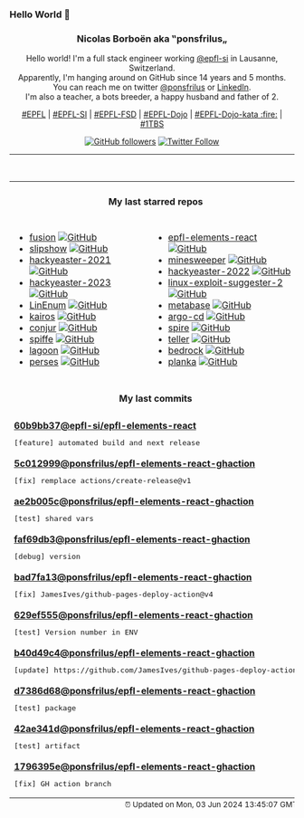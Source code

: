 ### Hello World 👋

<p align="center">
  <!-- use https://avatars.githubusercontent.com/u/176002?v=4 for your default github picture 
  <img src="https://raw.githubusercontent.com/ponsfrilus/ponsfrilus/master/img/ponsfrilus.png" title="Nicolas Borboën aka ‟ponsfrilus„" alt="Nicolas Borboën aka ‟ponsfrilus„" /> -->
  <h3 align="center">
    Nicolas Borboën aka ‟ponsfrilus„
  </h3>
  <p align="center">
    Hello world! I'm a full stack engineer working <a href="https://github.com/epfl-si">@epfl-si</a> in Lausanne, Switzerland.
    <br />Apparently, I'm hanging around on GitHub since 14 years and 5 months.
    <br />You can reach me on twitter <a href="https://twitter.com/ponsfrilus">@ponsfrilus</a> or <a href="http://linkedin.com/in/nicolasborboen">LinkedIn</a>.
    <br />I'm also a teacher, a bots breeder, a happy husband and father of 2.
  </p>
  <p align="center">
    <a href="https://www.epfl.ch">#EPFL</a> | 
    <a href="https://github.com/epfl-si/">#EPFL-SI</a> | 
    <a href="https://github.com/epfl-fsd">#EPFL-FSD</a> | 
    <a href="https://github.com/topics/epfl-dojo">#EPFL-Dojo</a> | 
    <a href="https://github.com/topics/epfl-dojo-kata">#EPFL-Dojo-kata :fire:</a> | 
    <a href="https://en.wikipedia.org/wiki/Indentation_style#Variant:_1TBS_(OTBS)">#1TBS</a>
  </p>
  <p align="center">
    <a href="https://github.com/ponsfrilus"><img alt="GitHub followers" src="https://img.shields.io/github/followers/ponsfrilus?label=Follow%20me%20on%20github&style=social"></a>
    <a href="https://twitter.com/ponsfrilus"><img alt="Twitter Follow" src="https://img.shields.io/twitter/follow/ponsfrilus?label=follow%20me%20on%20twitter&style=social"></a>
  </p>
  </p><hr><table align="center">
<tr>
<td colspan="2" align="center"><h4>My last starred repos</h4></td>
</tr>
<tr>
<td valign="top">
<ul>
<li>
<a href="https://github.com/0x2E/fusion" title="A lightweight, self-hosted friendly RSS aggregator and reader" target="_blank">fusion</a>&nbsp;<a href="https://github.com/0x2E/fusion" title="A lightweight, self-hosted friendly RSS aggregator and reader" target="_blank"><img src="https://img.shields.io/github/stars/0x2E/fusion?style=social" alt="GitHub"></a>
</li>
<li>
<a href="https://github.com/panglesd/slipshow" title="An engine for displaying slips, the next-gen version of slides" target="_blank">slipshow</a>&nbsp;<a href="https://github.com/panglesd/slipshow" title="An engine for displaying slips, the next-gen version of slides" target="_blank"><img src="https://img.shields.io/github/stars/panglesd/slipshow?style=social" alt="GitHub"></a>
</li>
<li>
<a href="https://github.com/PhilippSieber/hackyeaster-2021" title="null" target="_blank">hackyeaster-2021</a>&nbsp;<a href="https://github.com/PhilippSieber/hackyeaster-2021" title="null" target="_blank"><img src="https://img.shields.io/github/stars/PhilippSieber/hackyeaster-2021?style=social" alt="GitHub"></a>
</li>
<li>
<a href="https://github.com/PhilippSieber/hackyeaster-2023" title="null" target="_blank">hackyeaster-2023</a>&nbsp;<a href="https://github.com/PhilippSieber/hackyeaster-2023" title="null" target="_blank"><img src="https://img.shields.io/github/stars/PhilippSieber/hackyeaster-2023?style=social" alt="GitHub"></a>
</li>
<li>
<a href="https://github.com/rebootuser/LinEnum" title="Scripted Local Linux Enumeration & Privilege Escalation Checks" target="_blank">LinEnum</a>&nbsp;<a href="https://github.com/rebootuser/LinEnum" title="Scripted Local Linux Enumeration & Privilege Escalation Checks" target="_blank"><img src="https://img.shields.io/github/stars/rebootuser/LinEnum?style=social" alt="GitHub"></a>
</li>
<li>
<a href="https://github.com/kairos-io/kairos" title=":penguin: The immutable Linux meta-distribution for edge Kubernetes." target="_blank">kairos</a>&nbsp;<a href="https://github.com/kairos-io/kairos" title=":penguin: The immutable Linux meta-distribution for edge Kubernetes." target="_blank"><img src="https://img.shields.io/github/stars/kairos-io/kairos?style=social" alt="GitHub"></a>
</li>
<li>
<a href="https://github.com/cyberark/conjur" title="CyberArk Conjur automatically secures secrets used by privileged users and machine identities" target="_blank">conjur</a>&nbsp;<a href="https://github.com/cyberark/conjur" title="CyberArk Conjur automatically secures secrets used by privileged users and machine identities" target="_blank"><img src="https://img.shields.io/github/stars/cyberark/conjur?style=social" alt="GitHub"></a>
</li>
<li>
<a href="https://github.com/spiffe/spiffe" title="The SPIFFE Project" target="_blank">spiffe</a>&nbsp;<a href="https://github.com/spiffe/spiffe" title="The SPIFFE Project" target="_blank"><img src="https://img.shields.io/github/stars/spiffe/spiffe?style=social" alt="GitHub"></a>
</li>
<li>
<a href="https://github.com/uselagoon/lagoon" title="Lagoon, the developer-focused application delivery platform" target="_blank">lagoon</a>&nbsp;<a href="https://github.com/uselagoon/lagoon" title="Lagoon, the developer-focused application delivery platform" target="_blank"><img src="https://img.shields.io/github/stars/uselagoon/lagoon?style=social" alt="GitHub"></a>
</li>
<li>
<a href="https://github.com/perses/perses" title="The CNCF candidate for observability visualisation. Already supports Prometheus - more data sources to come!" target="_blank">perses</a>&nbsp;<a href="https://github.com/perses/perses" title="The CNCF candidate for observability visualisation. Already supports Prometheus - more data sources to come!" target="_blank"><img src="https://img.shields.io/github/stars/perses/perses?style=social" alt="GitHub"></a>
</li>
</ul>
<img width="450" height="1" /></td>
<td valign="top">
<ul>
<li>
<a href="https://github.com/epfl-si/epfl-elements-react" title="React bindings for https://epfl-si.github.io/elements" target="_blank">epfl-elements-react</a>&nbsp;<a href="https://github.com/epfl-si/epfl-elements-react" title="React bindings for https://epfl-si.github.io/elements" target="_blank"><img src="https://img.shields.io/github/stars/epfl-si/epfl-elements-react?style=social" alt="GitHub"></a>
</li>
<li>
<a href="https://github.com/Imbwbl/minesweeper" title="null" target="_blank">minesweeper</a>&nbsp;<a href="https://github.com/Imbwbl/minesweeper" title="null" target="_blank"><img src="https://img.shields.io/github/stars/Imbwbl/minesweeper?style=social" alt="GitHub"></a>
</li>
<li>
<a href="https://github.com/PhilippSieber/hackyeaster-2022" title="null" target="_blank">hackyeaster-2022</a>&nbsp;<a href="https://github.com/PhilippSieber/hackyeaster-2022" title="null" target="_blank"><img src="https://img.shields.io/github/stars/PhilippSieber/hackyeaster-2022?style=social" alt="GitHub"></a>
</li>
<li>
<a href="https://github.com/jondonas/linux-exploit-suggester-2" title="Next-Generation Linux Kernel Exploit Suggester" target="_blank">linux-exploit-suggester-2</a>&nbsp;<a href="https://github.com/jondonas/linux-exploit-suggester-2" title="Next-Generation Linux Kernel Exploit Suggester" target="_blank"><img src="https://img.shields.io/github/stars/jondonas/linux-exploit-suggester-2?style=social" alt="GitHub"></a>
</li>
<li>
<a href="https://github.com/metabase/metabase" title="The simplest, fastest way to get business intelligence and analytics to everyone in your company :yum:" target="_blank">metabase</a>&nbsp;<a href="https://github.com/metabase/metabase" title="The simplest, fastest way to get business intelligence and analytics to everyone in your company :yum:" target="_blank"><img src="https://img.shields.io/github/stars/metabase/metabase?style=social" alt="GitHub"></a>
</li>
<li>
<a href="https://github.com/argoproj/argo-cd" title="Declarative Continuous Deployment for Kubernetes" target="_blank">argo-cd</a>&nbsp;<a href="https://github.com/argoproj/argo-cd" title="Declarative Continuous Deployment for Kubernetes" target="_blank"><img src="https://img.shields.io/github/stars/argoproj/argo-cd?style=social" alt="GitHub"></a>
</li>
<li>
<a href="https://github.com/spiffe/spire" title="The SPIFFE Runtime Environment" target="_blank">spire</a>&nbsp;<a href="https://github.com/spiffe/spire" title="The SPIFFE Runtime Environment" target="_blank"><img src="https://img.shields.io/github/stars/spiffe/spire?style=social" alt="GitHub"></a>
</li>
<li>
<a href="https://github.com/tellerops/teller" title="Cloud native secrets management for developers - never leave your command line for secrets." target="_blank">teller</a>&nbsp;<a href="https://github.com/tellerops/teller" title="Cloud native secrets management for developers - never leave your command line for secrets." target="_blank"><img src="https://img.shields.io/github/stars/tellerops/teller?style=social" alt="GitHub"></a>
</li>
<li>
<a href="https://github.com/roots/bedrock" title="WordPress boilerplate with Composer, easier configuration, and an improved folder structure" target="_blank">bedrock</a>&nbsp;<a href="https://github.com/roots/bedrock" title="WordPress boilerplate with Composer, easier configuration, and an improved folder structure" target="_blank"><img src="https://img.shields.io/github/stars/roots/bedrock?style=social" alt="GitHub"></a>
</li>
<li>
<a href="https://github.com/plankanban/planka" title="The realtime kanban board for workgroups built with React and Redux." target="_blank">planka</a>&nbsp;<a href="https://github.com/plankanban/planka" title="The realtime kanban board for workgroups built with React and Redux." target="_blank"><img src="https://img.shields.io/github/stars/plankanban/planka?style=social" alt="GitHub"></a>
</li>
</ul>
<img width="450" height="1" /></td>
</tr>
<tr>
<td colspan="2" align="center"><h4>My last commits</h4></td>
</tr>
<tr>
        <td colspan="2">
          <div><strong><a href="https://api.github.com/repos/epfl-si/epfl-elements-react/commits/60b9bb37fceaffb41a2160216bff4ee209b560f2" title="2024-05-30T10:27:21.000+02:00" target="_blank">60b9bb37</a><a href="https://github.com/epfl-si">@epfl-si</a><a href="https://github.com/epfl-si/epfl-elements-react" title="React bindings for https://epfl-si.github.io/elements">/epfl-elements-react</a></strong></div>
          <pre>[feature] automated build and next release</pre>
        </td>
        </tr><tr>
        <td colspan="2">
          <div><strong><a href="https://api.github.com/repos/ponsfrilus/epfl-elements-react-ghaction/commits/5c012999e5fe565e360af0e425ab32d1bd7c033f" title="2024-05-28T15:48:21.000+02:00" target="_blank">5c012999</a><a href="https://github.com/ponsfrilus">@ponsfrilus</a><a href="https://github.com/ponsfrilus/epfl-elements-react-ghaction" title="null">/epfl-elements-react-ghaction</a></strong></div>
          <pre>[fix] remplace actions/create-release@v1</pre>
        </td>
        </tr><tr>
        <td colspan="2">
          <div><strong><a href="https://api.github.com/repos/ponsfrilus/epfl-elements-react-ghaction/commits/ae2b005c7313cea844816a9b26e958ddc83c4fa6" title="2024-05-27T14:27:16.000+02:00" target="_blank">ae2b005c</a><a href="https://github.com/ponsfrilus">@ponsfrilus</a><a href="https://github.com/ponsfrilus/epfl-elements-react-ghaction" title="null">/epfl-elements-react-ghaction</a></strong></div>
          <pre>[test] shared vars</pre>
        </td>
        </tr><tr>
        <td colspan="2">
          <div><strong><a href="https://api.github.com/repos/ponsfrilus/epfl-elements-react-ghaction/commits/faf69db3c6e1abb85b05ba1ea9a72309f81c86a9" title="2024-05-23T14:51:58.000+02:00" target="_blank">faf69db3</a><a href="https://github.com/ponsfrilus">@ponsfrilus</a><a href="https://github.com/ponsfrilus/epfl-elements-react-ghaction" title="null">/epfl-elements-react-ghaction</a></strong></div>
          <pre>[debug] version</pre>
        </td>
        </tr><tr>
        <td colspan="2">
          <div><strong><a href="https://api.github.com/repos/ponsfrilus/epfl-elements-react-ghaction/commits/bad7fa13af358d6084b04cdaea454997fa6752a4" title="2024-05-23T14:50:31.000+02:00" target="_blank">bad7fa13</a><a href="https://github.com/ponsfrilus">@ponsfrilus</a><a href="https://github.com/ponsfrilus/epfl-elements-react-ghaction" title="null">/epfl-elements-react-ghaction</a></strong></div>
          <pre>[fix] JamesIves/github-pages-deploy-action@v4</pre>
        </td>
        </tr><tr>
        <td colspan="2">
          <div><strong><a href="https://api.github.com/repos/ponsfrilus/epfl-elements-react-ghaction/commits/629ef5553395e2c12934bbe6b39ffff8b1eaeb50" title="2024-05-23T14:49:21.000+02:00" target="_blank">629ef555</a><a href="https://github.com/ponsfrilus">@ponsfrilus</a><a href="https://github.com/ponsfrilus/epfl-elements-react-ghaction" title="null">/epfl-elements-react-ghaction</a></strong></div>
          <pre>[test] Version number in ENV</pre>
        </td>
        </tr><tr>
        <td colspan="2">
          <div><strong><a href="https://api.github.com/repos/ponsfrilus/epfl-elements-react-ghaction/commits/b40d49c4ecd3ef8b205f8aef31906c64844447c2" title="2024-05-23T14:42:21.000+02:00" target="_blank">b40d49c4</a><a href="https://github.com/ponsfrilus">@ponsfrilus</a><a href="https://github.com/ponsfrilus/epfl-elements-react-ghaction" title="null">/epfl-elements-react-ghaction</a></strong></div>
          <pre>[update] https://github.com/JamesIves/github-pages-deploy-action</pre>
        </td>
        </tr><tr>
        <td colspan="2">
          <div><strong><a href="https://api.github.com/repos/ponsfrilus/epfl-elements-react-ghaction/commits/d7386d68b9cdb980cb7f5b20dcd0dd246fe63a25" title="2024-05-23T14:17:08.000+02:00" target="_blank">d7386d68</a><a href="https://github.com/ponsfrilus">@ponsfrilus</a><a href="https://github.com/ponsfrilus/epfl-elements-react-ghaction" title="null">/epfl-elements-react-ghaction</a></strong></div>
          <pre>[test] package</pre>
        </td>
        </tr><tr>
        <td colspan="2">
          <div><strong><a href="https://api.github.com/repos/ponsfrilus/epfl-elements-react-ghaction/commits/42ae341d9df5ea628afe362adf4baa5f1cc09745" title="2024-05-23T14:01:12.000+02:00" target="_blank">42ae341d</a><a href="https://github.com/ponsfrilus">@ponsfrilus</a><a href="https://github.com/ponsfrilus/epfl-elements-react-ghaction" title="null">/epfl-elements-react-ghaction</a></strong></div>
          <pre>[test] artifact</pre>
        </td>
        </tr><tr>
        <td colspan="2">
          <div><strong><a href="https://api.github.com/repos/ponsfrilus/epfl-elements-react-ghaction/commits/1796395ea7ebf2684cde34ec2d29984f259a8d13" title="2024-05-23T13:51:56.000+02:00" target="_blank">1796395e</a><a href="https://github.com/ponsfrilus">@ponsfrilus</a><a href="https://github.com/ponsfrilus/epfl-elements-react-ghaction" title="null">/epfl-elements-react-ghaction</a></strong></div>
          <pre>[fix] GH action branch</pre>
        </td>
        </tr><tfoot>
<tr>
<td colspan="2" align="right">
<img width="900" height="1" />
<small>⏰ Updated on Mon, 03 Jun 2024 13:45:07 GMT</small>
</td>
</tr>
</tfoot>
<br />
</table>
